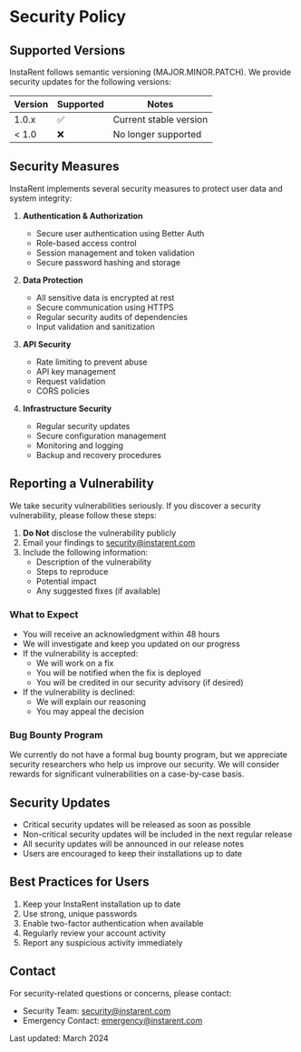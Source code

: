 # Security Policy

## Supported Versions

InstaRent follows semantic versioning (MAJOR.MINOR.PATCH). We provide security updates for the following versions:

| Version | Supported          | Notes                    |
| ------- | ------------------ | ------------------------ |
| 1.0.x   | :white_check_mark: | Current stable version   |
| < 1.0   | :x:                | No longer supported      |

## Security Measures

InstaRent implements several security measures to protect user data and system integrity:

1. **Authentication & Authorization**
   - Secure user authentication using Better Auth
   - Role-based access control
   - Session management and token validation
   - Secure password hashing and storage

2. **Data Protection**
   - All sensitive data is encrypted at rest
   - Secure communication using HTTPS
   - Regular security audits of dependencies
   - Input validation and sanitization

3. **API Security**
   - Rate limiting to prevent abuse
   - API key management
   - Request validation
   - CORS policies

4. **Infrastructure Security**
   - Regular security updates
   - Secure configuration management
   - Monitoring and logging
   - Backup and recovery procedures

## Reporting a Vulnerability

We take security vulnerabilities seriously. If you discover a security vulnerability, please follow these steps:

1. **Do Not** disclose the vulnerability publicly
2. Email your findings to [security@instarent.com](mailto:security@instarent.com)
3. Include the following information:
   - Description of the vulnerability
   - Steps to reproduce
   - Potential impact
   - Any suggested fixes (if available)

### What to Expect

- You will receive an acknowledgment within 48 hours
- We will investigate and keep you updated on our progress
- If the vulnerability is accepted:
  - We will work on a fix
  - You will be notified when the fix is deployed
  - You will be credited in our security advisory (if desired)
- If the vulnerability is declined:
  - We will explain our reasoning
  - You may appeal the decision

### Bug Bounty Program

We currently do not have a formal bug bounty program, but we appreciate security researchers who help us improve our security. We will consider rewards for significant vulnerabilities on a case-by-case basis.

## Security Updates

- Critical security updates will be released as soon as possible
- Non-critical security updates will be included in the next regular release
- All security updates will be announced in our release notes
- Users are encouraged to keep their installations up to date

## Best Practices for Users

1. Keep your InstaRent installation up to date
2. Use strong, unique passwords
3. Enable two-factor authentication when available
4. Regularly review your account activity
5. Report any suspicious activity immediately

## Contact

For security-related questions or concerns, please contact:

- Security Team: [security@instarent.com](mailto:security@instarent.com)
- Emergency Contact: [emergency@instarent.com](mailto:emergency@instarent.com)

Last updated: March 2024
